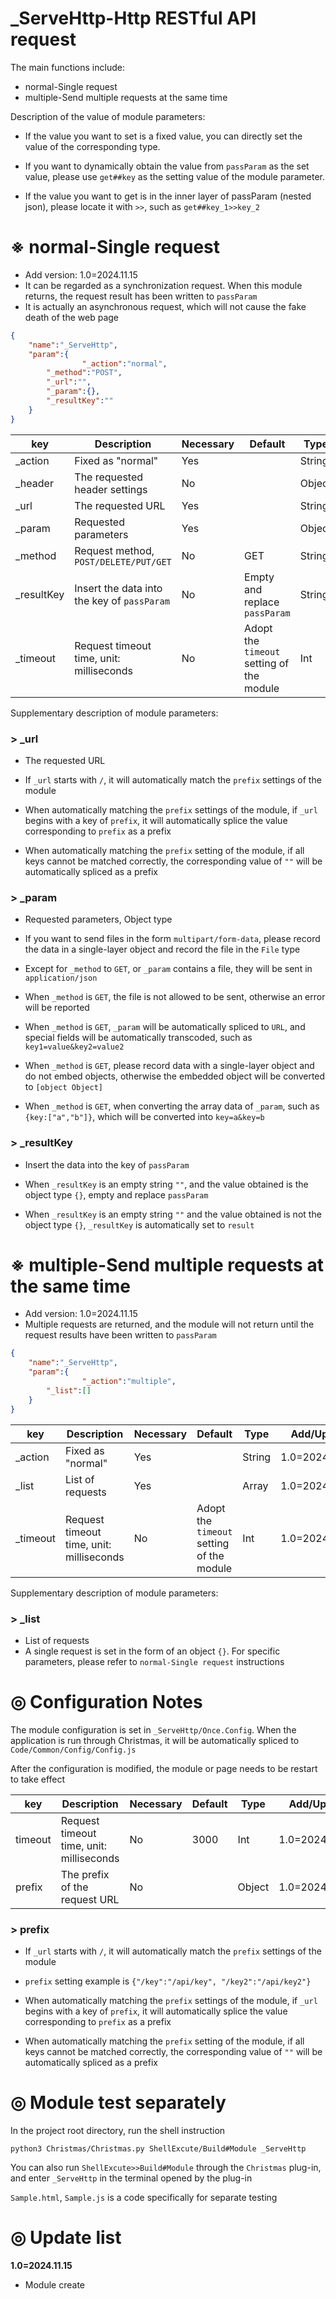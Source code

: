 # _ServeHttp-Http RESTful API request

The main functions include:

- normal-Single request
- multiple-Send multiple requests at the same time

Description of the value of module parameters:

- If the value you want to set is a fixed value, you can directly set the value of the corresponding type.

- If you want to dynamically obtain the value from `passParam` as the set value, please use `get##key` as the setting value of the module parameter.

- If the value you want to get is in the inner layer of passParam (nested json), please locate it with `>>`, such as `get##key_1>>key_2`

# ※ normal-Single request

- Add version: 1.0=2024.11.15
- It can be regarded as a synchronization request. When this module returns, the request result has been written to `passParam`
- It is actually an asynchronous request, which will not cause the fake death of the web page

```json
{
    "name":"_ServeHttp",
    "param":{
				"_action":"normal",
      	"_method":"POST",
      	"_url":"",
      	"_param":{},
      	"_resultKey":""
    }
}
```

| key           | Description                                                  | Necessary | Default | Type   | Add/Update     |
| ------------- | ------------------------------------------------------------ | --------- | ------- | ------ | -------------- |
| _action    | Fixed as "normal"                           | Yes       |                                           | String | 1.0=2024.11.15 |
| _header | The requested header settings | No | | Object | 1.0=2024.11.15 |
| _url | The requested URL | Yes | | String | 1.0=2024.11.15 |
| _param | Requested parameters | Yes | | Object | 1.0=2024.11.15 |
| _method | Request method, `POST/DELETE/PUT/GET` | No | GET | String | 1.0=2024.11.15 |
| _resultKey | Insert the data into the key of `passParam` | No | Empty and replace `passParam` | String | 1.0=2024.11.15 |
| _timeout | Request timeout time, unit: milliseconds | No | Adopt the `timeout` setting of the module | Int | 1.0=2024.11.15 |

Supplementary description of module parameters:

### > _url

- The requested URL

- If `_url` starts with `/`, it will automatically match the `prefix` settings of the module

- When automatically matching the `prefix` settings of the module, if `_url` begins with a key of `prefix`, it will automatically splice the value corresponding to `prefix` as a prefix

- When automatically matching the `prefix` setting of the module, if all keys cannot be matched correctly, the corresponding value of `""` will be automatically spliced as a prefix

### > _param

- Requested parameters, Object type

- If you want to send files in the form `multipart/form-data`, please record the data in a single-layer object and record the file in the `File` type

- Except for `_method` to `GET`, or `_param` contains a file, they will be sent in  `application/json`

- When `_method` is `GET`, the file is not allowed to be sent, otherwise an error will be reported

- When `_method` is `GET`, `_param` will be automatically spliced to `URL`, and special fields will be automatically transcoded, such as `key1=value&key2=value2`

- When `_method` is `GET`, please record data with a single-layer object and do not embed objects, otherwise the embedded object will be converted to `[object Object]`

- When `_method` is `GET`, when converting the array data of `_param`, such as `{key:["a","b"]}`, which will be converted into `key=a&key=b`

### > _resultKey

- Insert the data into the key of `passParam`

- When `_resultKey` is an empty string `""`, and the value obtained is the object type `{}`, empty and replace `passParam`

- When `_resultKey` is an empty string `""` and the value obtained is not the object type `{}`, `_resultKey` is automatically set to `result`

# ※ multiple-Send multiple requests at the same time

- Add version: 1.0=2024.11.15
- Multiple requests are returned, and the module will not return until the request results have been written to `passParam`

```json
{
    "name":"_ServeHttp",
    "param":{
				"_action":"multiple",
      	"_list":[]
    }
}
```

| key      | Description                              | Necessary | Default                                   | Type   | Add/Update     |
| -------- | ---------------------------------------- | --------- | ----------------------------------------- | ------ | -------------- |
| _action  | Fixed as "normal"                        | Yes       |                                           | String | 1.0=2024.11.15 |
| _list    | List of requests                         | Yes       |                                           | Array  | 1.0=2024.11.15 |
| _timeout | Request timeout time, unit: milliseconds | No        | Adopt the `timeout` setting of the module | Int    | 1.0=2024.11.15 |

Supplementary description of module parameters:

### > _list

- List of requests
- A single request is set in the form of an object `{}`. For specific parameters, please refer to `normal-Single request` instructions

# ◎ Configuration Notes

The module configuration is set in `_ServeHttp/Once.Config`. When the application is run through Christmas, it will be automatically spliced to `Code/Common/Config/Config.js`

After the configuration is modified, the module or page needs to be restart to take effect

| key                                       | Description                                                  | Necessary | Default     | Type   | Add/Update     |
| ----------------------------------------- | ------------------------------------------------------------ | --------- | ----------- | ------ | -------------- |
| timeout | Request timeout time, unit: milliseconds | No | 3000 | Int | 1.0=2024.11.15 |
| prefix | The prefix of the request URL | No | | Object | 1.0=2024.11.15 |

### > prefix

- If `_url` starts with `/`, it will automatically match the `prefix` settings of the module
- `prefix` setting example is `{"/key":"/api/key", "/key2":"/api/key2"}`

- When automatically matching the `prefix` settings of the module, if `_url` begins with a key of `prefix`, it will automatically splice the value corresponding to `prefix` as a prefix

- When automatically matching the `prefix` setting of the module, if all keys cannot be matched correctly, the corresponding value of `""` will be automatically spliced as a prefix

# ◎ Module test separately

In the project root directory, run the shell instruction

```
python3 Christmas/Christmas.py ShellExcute/Build#Module _ServeHttp
```

You can also run `ShellExcute>>Build#Module` through the `Christmas` plug-in, and enter `_ServeHttp` in the terminal opened by the plug-in

`Sample.html`, `Sample.js` is a code specifically for separate testing

# ◎ Update list

**1.0=2024.11.15**

- Module create

